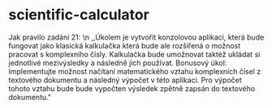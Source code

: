 # scientific-calculator

Jak pravilo zadání 21: \n
,,Úkolem je vytvořit konzolovou aplikaci, která bude fungovat jako klasická kalkulačka která bude ale
rozšířená o možnost pracovat s komplexního čísly. Kalkulačka bude umožnovat taktéž ukládat si
jednotlivé mezivýsledky a následně jich používat.
Bonusový úkol: Implementujte možnost načítaní matematického vztahu komplexních čísel z
textového dokumentu a následný výpočet v této aplikaci. Pro výpočet tohoto vztahu bude bude
vypočten výsledek zpětně zapsán do textového dokumentu."
